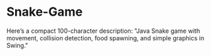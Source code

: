 # Snake-Game
Here’s a compact 100-character description:  "Java Snake game with movement, collision detection, food spawning, and simple graphics in Swing."
